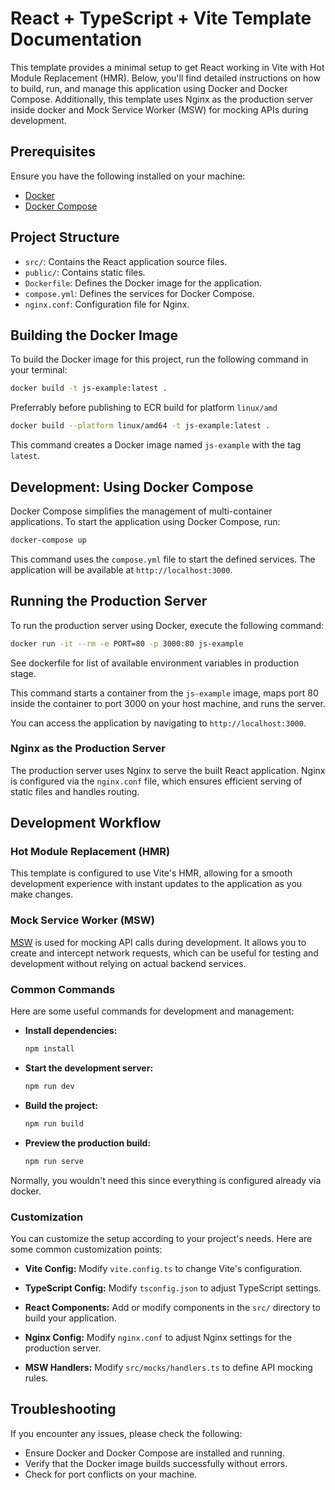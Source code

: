 # React + TypeScript + Vite Template Documentation

This template provides a minimal setup to get React working in Vite with Hot Module Replacement (HMR). Below, you'll find detailed instructions on how to build, run, and manage this application using Docker and Docker Compose. Additionally, this template uses Nginx as the production server inside docker and Mock Service Worker (MSW) for mocking APIs during development.

## Prerequisites

Ensure you have the following installed on your machine:

- [Docker](https://www.docker.com/products/docker-desktop)
- [Docker Compose](https://docs.docker.com/compose/install/)

## Project Structure

- `src/`: Contains the React application source files.
- `public/`: Contains static files.
- `Dockerfile`: Defines the Docker image for the application.
- `compose.yml`: Defines the services for Docker Compose.
- `nginx.conf`: Configuration file for Nginx.

## Building the Docker Image

To build the Docker image for this project, run the following command in your terminal:

```sh
docker build -t js-example:latest .
```

Preferrably before publishing to ECR build for platform `linux/amd`

```sh
docker build --platform linux/amd64 -t js-example:latest .
```

This command creates a Docker image named `js-example` with the tag `latest`.

## Development: Using Docker Compose

Docker Compose simplifies the management of multi-container applications. To start the application using Docker Compose, run:

```sh
docker-compose up
```

This command uses the `compose.yml` file to start the defined services. The application will be available at `http://localhost:3000`.

## Running the Production Server

To run the production server using Docker, execute the following command:

```sh
docker run -it --rm -e PORT=80 -p 3000:80 js-example
```

See dockerfile for list of available environment variables in production stage.

This command starts a container from the `js-example` image, maps port 80 inside the container to port 3000 on your host machine, and runs the server.

You can access the application by navigating to `http://localhost:3000`.

### Nginx as the Production Server

The production server uses Nginx to serve the built React application. Nginx is configured via the `nginx.conf` file, which ensures efficient serving of static files and handles routing.

## Development Workflow

### Hot Module Replacement (HMR)

This template is configured to use Vite's HMR, allowing for a smooth development experience with instant updates to the application as you make changes.

### Mock Service Worker (MSW)

[MSW] is used for mocking API calls during development. It allows you to create and intercept network requests, which can be useful for testing and development without relying on actual backend services.

### Common Commands

Here are some useful commands for development and management:

- **Install dependencies:**

  ```sh
  npm install
  ```

- **Start the development server:**

  ```sh
  npm run dev
  ```

- **Build the project:**

  ```sh
  npm run build
  ```

- **Preview the production build:**
  ```sh
  npm run serve
  ```

Normally, you wouldn't need this since everything is configured already via docker.

### Customization

You can customize the setup according to your project's needs. Here are some common customization points:

- **Vite Config:**
  Modify `vite.config.ts` to change Vite's configuration.

- **TypeScript Config:**
  Modify `tsconfig.json` to adjust TypeScript settings.

- **React Components:**
  Add or modify components in the `src/` directory to build your application.

- **Nginx Config:**
  Modify `nginx.conf` to adjust Nginx settings for the production server.

- **MSW Handlers:**
  Modify `src/mocks/handlers.ts` to define API mocking rules.

## Troubleshooting

If you encounter any issues, please check the following:

- Ensure Docker and Docker Compose are installed and running.
- Verify that the Docker image builds successfully without errors.
- Check for port conflicts on your machine.

[msw]: https://mswjs.io/

